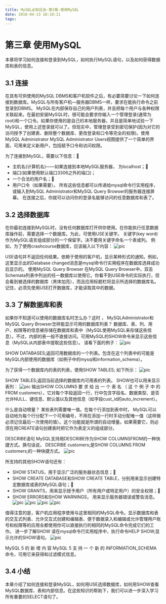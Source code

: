 ```yaml
---
title: MySQL必知应会-第3章-使用MySQL
date: 2018-04-13 10:10:11
tags:
---
```


# 第三章 使用MySQL
本章将学习如何连接和登录到MySQL，如何执行MySQL语句，以及如何获得数据库和表的信息。

## 3.1 连接
在具有可供使用的MySQL DBMS和客户机软件之后，有必要简要讨论一下如何连接到数据库。MySQL与所有客户机—服务器DBMS一样，要求在能执行命令之前登录到DBMS。
MySQL在内部保存自己的用户列表，并且把每个用户与各种权限关联起来。在最初安装MySQL时，很可能会要求你输入一个管理登录(通常为root)和一个口令。如果你使用的是自己的本地服务器，并且是简单地试验一下MySQL，使用上述登录就可以了。但现实中，管理登录受到密切保护(因为对它的访问授予了创建表、删除整个数据库、更改登录和口令等完全的权限)。使用MySQL Administrator MySQL Administrator Users视图提供了一个简单的界面，可用来定义新用户，包括赋予口令和访问权限。

为了连接到MySQL，需要以下信息： 
- 主机名(计算机名)——如果连接到本地MySQL服务器， 为localhost； 
- 端口(如果使用默认端口3306之外的端口)；
- 一个合法的用户名； 
- 用户口令（如果需要）。
所有这些信息都可以传递给mysql命令行实用程序，或输入到MySQL Administrator和MySQL Query Browser的服务器连接屏幕。
在连接之后，你就可以访问你的登录名能够访问的任意数据库和表了。

## 3.2 选择数据库
在你最初连接到MySQL时，没有任何数据库打开供你使用。在你能执行任意数据库操作前，需要选择一个数据库。为此，可使用USE关键字。
关键字(key word) 作为MySQL语言组成部分的一个保留字。决不要用关键字命名一个表或列。
例如，为了使用crashcourse数据库，应该输入以下内容：
![pic](MySQL必知应会-第3章-使用MySQL/CAPTURE_2018413_101651.jpg)

USE语句并不返回任何结果。依赖于使用的客户机，显示某种形式的通知。例如，这里显示出的Database changed消息是mysql命令行实用程序在数据库选择成功后显示的。
使用MySQL Query Browser 在MySQL Query Browser中，双击Schemata列表中列出的任一数据库以使用它。你看不到USE命令的实际执行，但会看到被选择的数据库（黑体加亮），而且应用标题栏将显示所选择的数据库名。记住，必须先使用USE打开数据库，才能读取其中的数据。

## 3.3 了解数据库和表
如果你不知道可以使用的数据库名时怎么办？这时 ， MySQLAdministrator和MySQL Query Browser怎样能显示可用的数据库列表？
数据库、表、列、用户、权限等的信息被存储在数据库和表中（MySQL使用MySQL来存储这些信息）。不过，内部的表一般不直接访问。可用MySQL的SHOW命令来显示这些信息（MySQL从内部表中提取这些信息）。
请看下面的例子：
![pic](MySQL必知应会-第3章-使用MySQL/CAPTURE_2018413_101927.jpg)

SHOW DATABASES;返回可用数据库的一个列表。包含在这个列表中的可能是MySQL内部使用的数据库（如例子中的mysql和information_schema）。

为了获得一个数据库内的表的列表，使用SHOW TABLES; 如下所示：
![pic](MySQL必知应会-第3章-使用MySQL/CAPTURE_2018413_102138.jpg)

SHOW TABLES;返回当前选择的数据库内可用表的列表。
SHOW也可以用来显示表列：
![pic](MySQL必知应会-第3章-使用MySQL/CAPTURE_2018413_102402.jpg)
输出SHOW COLUMNS 要 求 给 出 一 个 表 名 （ 这 个 例 子 中 的 FROM customers），它对每个字段返回一行，行中包含字段名、数据类型、是否允许NULL、键信息、默认值以及其他信息（如字段cust_id的auto_increment）。


什么是自动增量？ 某些表列需要唯一值。在每个行添加到表中时， MySQL可以自动地为每个行分配下一个可用编号，不用在添加一行时手动分配唯一值（这样做必须记住最后一次使用的值）。这个功能就是所谓的自动增量。如果需要它，则必须在用CREATE语句创建表时把它作为表定义的组成部分。

DESCRIBE语句 MySQL支持用DESCRIBE作为SHOW COLUMNSFROM的一种快捷方式。换句话说， DESCRIBE customers;是SHOW COLUMNS FROM customers;的一种快捷方式。
![pic](MySQL必知应会-第3章-使用MySQL/CAPTURE_2018413_102634.jpg)

所支持的其他SHOW语句还有：
- SHOW STATUS，用于显示广泛的服务器状态信息； 
- SHOW CREATE DATABASE和SHOW CREATE TABLE，分别用来显示创建特定数据库或表的MySQL语句； 
- SHOW GRANTS，用来显示授予用户（所有用户或特定用户）的安全权限； 
- SHOW ERRORS和SHOW WARNINGS， 用来显示服务器错误或警告消息。
![pic](MySQL必知应会-第3章-使用MySQL/CAPTURE_2018413_102902.jpg)
![pic](MySQL必知应会-第3章-使用MySQL/CAPTURE_2018413_102841.jpg)
![pic](MySQL必知应会-第3章-使用MySQL/CAPTURE_2018413_103038.jpg)
![pic](MySQL必知应会-第3章-使用MySQL/CAPTURE_2018413_103101.jpg)

值得注意的是，客户机应用程序使用与这里相同的MySQL命令。显示数据库和表的交互式列表、允许交互式创建和编辑表、便于数据录入和编辑或允许管理用户账号和权限等的应用全都使用你可以直接执行的相同的MySQL命令完成它们的工作。
进一步了解SHOW 请在mysql命令行实用程序中，执行命令HELP SHOW;显示允许的SHOW语句。
![pic](MySQL必知应会-第3章-使用MySQL/CAPTURE_2018413_103251.jpg)

MySQL 5 的 新 增 内 容 MySQL 5 支 持 一 个 新 的 INFORMATION_SCHEMA命令，可用它来获得和过滤模式信息。

## 3.4 小结
本章介绍了如何连接和登录MySQL，如何用USE选择数据库，如何用SHOW查看MySQL数据库、表和内部信息。在这些知识的帮助下，我们可以进一步深入学习所有重要的SELECT语句了。 

